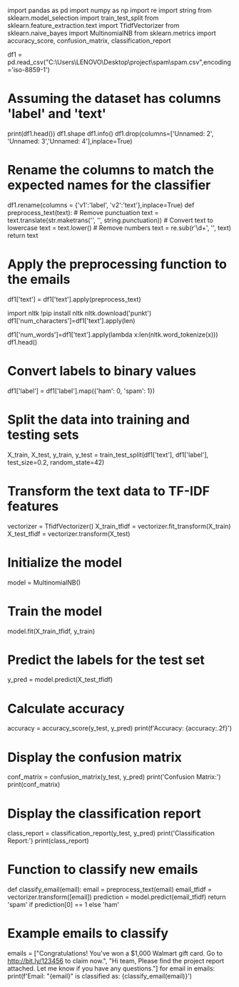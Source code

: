 import pandas as pd
import numpy as np
import re
import string
from sklearn.model_selection import train_test_split
from sklearn.feature_extraction.text import TfidfVectorizer
from sklearn.naive_bayes import MultinomialNB
from sklearn.metrics import accuracy_score, confusion_matrix, classification_report

df1 = pd.read_csv("C:\\Users\\LENOVO\\Desktop\\project\\spam\\spam.csv",encoding='iso-8859-1')

# Assuming the dataset has columns 'label' and 'text'
print(df1.head())
df1.shape
df1.info()
df1.drop(columns=['Unnamed: 2', 'Unnamed: 3','Unnamed: 4'],inplace=True)

# Rename the columns to match the expected names for the classifier
df1.rename(columns = {'v1':'label', 'v2':'text'},inplace=True)
def preprocess_text(text):
    # Remove punctuation
    text = text.translate(str.maketrans('', '', string.punctuation))
    # Convert text to lowercase
    text = text.lower()
    # Remove numbers
    text = re.sub(r'\d+', '', text)
    return text

# Apply the preprocessing function to the emails
df1['text'] = df1['text'].apply(preprocess_text)

import nltk
!pip install nltk
nltk.download('punkt')
df1['num_characters']=df1['text'].apply(len)

df1['num_words']=df1['text'].apply(lambda x:len(nltk.word_tokenize(x)))
df1.head()

# Convert labels to binary values
df1['label'] = df1['label'].map({'ham': 0, 'spam': 1})

# Split the data into training and testing sets
X_train, X_test, y_train, y_test = train_test_split(df1['text'], df1['label'], test_size=0.2, random_state=42)

# Transform the text data to TF-IDF features
vectorizer = TfidfVectorizer()
X_train_tfidf = vectorizer.fit_transform(X_train)
X_test_tfidf = vectorizer.transform(X_test)

# Initialize the model
model = MultinomialNB()

# Train the model
model.fit(X_train_tfidf, y_train)

# Predict the labels for the test set
y_pred = model.predict(X_test_tfidf)

# Calculate accuracy
accuracy = accuracy_score(y_test, y_pred)
print(f'Accuracy: {accuracy:.2f}')

# Display the confusion matrix
conf_matrix = confusion_matrix(y_test, y_pred)
print('Confusion Matrix:')
print(conf_matrix)

# Display the classification report
class_report = classification_report(y_test, y_pred)
print('Classification Report:')
print(class_report)

# Function to classify new emails
def classify_email(email):
    email = preprocess_text(email)
    email_tfidf = vectorizer.transform([email])
    prediction = model.predict(email_tfidf)
    return 'spam' if prediction[0] == 1 else 'ham'

# Example emails to classify
emails = ["Congratulations! You've won a $1,000 Walmart gift card. Go to http://bit.ly/123456 to claim now.", "Hi team, Please find the project report attached. Let me know if you have any questions."]
for email in emails:
    print(f'Email: "{email}" is classified as: {classify_email(email)}')

